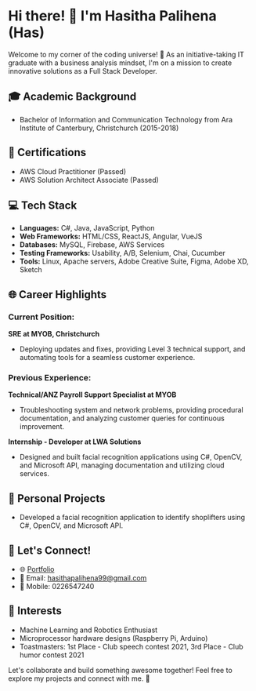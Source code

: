 # Hi there! 👋 I'm Hasitha Palihena (Has)

Welcome to my corner of the coding universe! 🚀 As an initiative-taking IT graduate with a business analysis mindset, I'm on a mission to create innovative solutions as a Full Stack Developer.

## 🎓 Academic Background
- Bachelor of Information and Communication Technology from Ara Institute of Canterbury, Christchurch (2015-2018)

## 🚀 Certifications
- AWS Cloud Practitioner (Passed)
- AWS Solution Architect Associate (Passed)

## 💻 Tech Stack
- **Languages:** C#, Java, JavaScript, Python
- **Web Frameworks:** HTML/CSS, ReactJS, Angular, VueJS
- **Databases:** MySQL, Firebase, AWS Services
- **Testing Frameworks:** Usability, A/B, Selenium, Chai, Cucumber
- **Tools:** Linux, Apache servers, Adobe Creative Suite, Figma, Adobe XD, Sketch

## 🌐 Career Highlights
### Current Position:
**SRE at MYOB, Christchurch**
- Deploying updates and fixes, providing Level 3 technical support, and automating tools for a seamless customer experience.

### Previous Experience:
**Technical/ANZ Payroll Support Specialist at MYOB**
- Troubleshooting system and network problems, providing procedural documentation, and analyzing customer queries for continuous improvement.

**Internship - Developer at LWA Solutions**
- Designed and built facial recognition applications using C#, OpenCV, and Microsoft API, managing documentation and utilizing cloud services.

## 🔧 Personal Projects
- Developed a facial recognition application to identify shoplifters using C#, OpenCV, and Microsoft API.

## 💬 Let's Connect!
- 🌐 [Portfolio](https://hasithadulanjana.com)
- 📧 Email: hasithapalihena99@gmail.com
- 📱 Mobile: 0226547240

## 🌟 Interests
- Machine Learning and Robotics Enthusiast
- Microprocessor hardware designs (Raspberry Pi, Arduino)
- Toastmasters: 1st Place - Club speech contest 2021, 3rd Place - Club humor contest 2021

Let's collaborate and build something awesome together! Feel free to explore my projects and connect with me. 🚀
